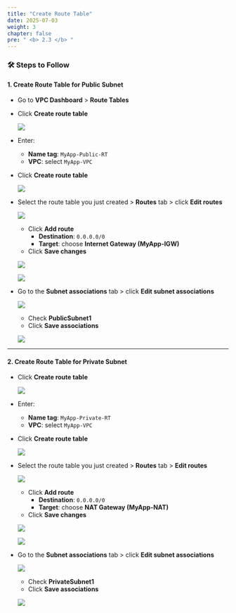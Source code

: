 ```yaml
---
title: "Create Route Table"
date: 2025-07-03
weight: 3
chapter: false
pre: " <b> 2.3 </b> "
---
```


### 🛠️ Steps to Follow

#### 1. Create Route Table for Public Subnet

- Go to **VPC Dashboard** > **Route Tables**
- Click **Create route table**  

  ![](/images/2.3/0001.png) 

- Enter:
  - **Name tag**: `MyApp-Public-RT`
  - **VPC**: select `MyApp-VPC`
- Click **Create route table**  

  ![](/images/2.3/0002.png) 

- Select the route table you just created > **Routes** tab > click **Edit routes**  

  ![](/images/2.3/0003.png)

  - Click **Add route**
    - **Destination**: `0.0.0.0/0`
    - **Target**: choose **Internet Gateway (MyApp-IGW)**
  - Click **Save changes**  

  ![](/images/2.3/0004.png)  

  ![](/images/2.3/0005.png) 

- Go to the **Subnet associations** tab > click **Edit subnet associations**  

  ![](/images/2.3/0006.png) 

  - Check **PublicSubnet1**
  - Click **Save associations**  

  ![](/images/2.3/0007.png) 

---

#### 2. Create Route Table for Private Subnet

- Click **Create route table** 

  ![](/images/2.3/0001.png) 

- Enter:
  - **Name tag**: `MyApp-Private-RT`
  - **VPC**: select `MyApp-VPC`
- Click **Create route table**  

  ![](/images/2.3/0008.png) 

- Select the route table you just created > **Routes** tab > **Edit routes** 

  ![](/images/2.3/0009.png) 

  - Click **Add route**
    - **Destination**: `0.0.0.0/0`
    - **Target**: choose **NAT Gateway (MyApp-NAT)**
  - Click **Save changes** 

  ![](/images/2.3/0010.png)  

  ![](/images/2.3/0011.png) 

- Go to the **Subnet associations** tab > click **Edit subnet associations** 

  ![](/images/2.3/0012.png) 

  - Check **PrivateSubnet1**
  - Click **Save associations** 

  ![](/images/2.3/0013.png) 
